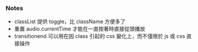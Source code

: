### Notes
* classList 提供 toggle，比 className 方便多了
* 重置 audio.currentTime 才能在一直按著時直接從頭播放
* transitionend 可以用在因 class 引起的 css 變化上，而不僅限於 js 或 css 直接操作
